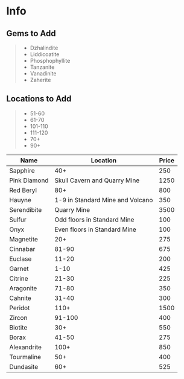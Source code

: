 Info
==========

Gems to Add
-----------

> - Dzhalindite
> - Liddicoatite
> - Phosphophyllite
> - Tanzanite
> - Vanadinite
> - Zaherite

Locations to Add
----------------

> - 51-60
> - 61-70
> - 101-110
> - 111-120
> - 70+
> - 90+

| Name | Location | Price |
| ---- | -------- | ----- |
| Sapphire | 40+ | 250 |
| Pink Diamond | Skull Cavern and Quarry Mine | 1250 |
| Red Beryl | 80+ | 800 |
| Hauyne | 1-9 in Standard Mine and Volcano | 350 |
| Serendibite | Quarry Mine | 3500 |
| Sulfur | Odd floors in Standard Mine | 100 |
| Onyx | Even floors in Standard Mine | 100 |
| Magnetite | 20+ | 275 |
| Cinnabar | 81-90 | 675 |
| Euclase | 11-20 | 200 |
| Garnet | 1-10 | 425 |
| Citrine | 21-30 | 225 |
| Aragonite | 71-80 | 350 |
| Cahnite | 31-40 | 300 |
| Peridot | 110+ | 1500 |
| Zircon | 91-100 | 400 |
| Biotite | 30+ | 550 |
| Borax | 41-50 | 275 |
| Alexandrite | 100+ | 850 |
| Tourmaline | 50+ | 400 |
| Dundasite | 60+ | 525 |
